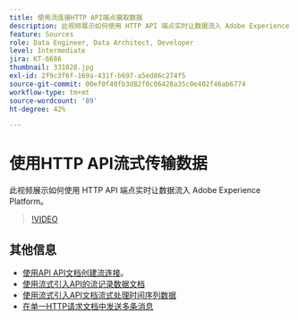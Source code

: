 ```yaml
---
title: 使用流连接HTTP API端点摄取数据
description: 此视频展示如何使用 HTTP API 端点实时让数据流入 Adobe Experience Platform。
feature: Sources
role: Data Engineer, Data Architect, Developer
level: Intermediate
jira: KT-6686
thumbnail: 331028.jpg
exl-id: 2f9c3f6f-169a-431f-b697-a5ed86c274f5
source-git-commit: 00ef0f40fb3d82f0c06428a35c0e402f46ab6774
workflow-type: tm+mt
source-wordcount: '89'
ht-degree: 42%

---
```


# 使用HTTP API流式传输数据

此视频展示如何使用 HTTP API 端点实时让数据流入 Adobe Experience Platform。

>[!VIDEO](https://video.tv.adobe.com/v/331028?learn=on)

## 其他信息

* [使用API API文档创建流连接](https://experienceleague.adobe.com/docs/experience-platform/sources/api-tutorials/create/streaming/http.html)。
* [使用流式引入API的流记录数据文档](https://experienceleague.adobe.com/docs/experience-platform/ingestion/tutorials/streaming-record-data.html)
* [使用流式引入API文档流式处理时间序列数据](https://experienceleague.adobe.com/docs/experience-platform/ingestion/tutorials/streaming-time-series-data.html)
* [在单一HTTP请求文档中发送多条消息](https://experienceleague.adobe.com/docs/experience-platform/ingestion/tutorials/streaming-multiple-messages.html)